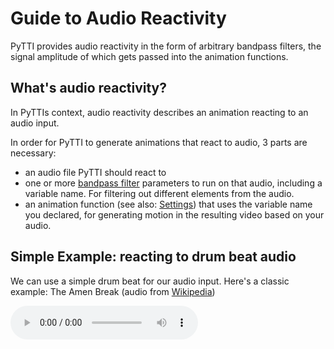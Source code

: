 # Guide to Audio Reactivity

PyTTI provides audio reactivity in the form of arbitrary bandpass filters, the signal amplitude of which gets passed into the animation functions.

## What's audio reactivity?

In PyTTIs context, audio reactivity describes an animation reacting to an audio input.

In order for PyTTI to generate animations that react to audio, 3 parts are necessary:

- an audio file PyTTI should react to
- one or more [bandpass filter](https://en.wikipedia.org/wiki/Band-pass_filter) parameters to run on that audio, including a variable name. For filtering out different elements from the audio.
- an animation function (see also: [Settings](Settings#motion-controls)) that uses the variable name you declared, for generating motion in the resulting video based on your audio.

## Simple Example: reacting to drum beat audio

We can use a simple drum beat for our audio input. Here's a classic example: The Amen Break (audio from [Wikipedia](https://en.wikipedia.org/wiki/File:The_Amen_Break,_in_context.ogg))

<audio controls src="https://upload.wikimedia.org/wikipedia/en/8/80/The_Amen_Break%2C_in_context.ogg"/>

If we want to generate an animation that reacts to just the kick drum, we can just guesstimate the frequency range of the kick drum.

For a general ballpark figure of various percussion pieces, you can look up frequency ranges of various instruments, like [this](https://www.zytrax.com/tech/audio/audio.html) table quoting a range of 60Hz-100Hz for a kick drum.

Using this information we can configure our example scenario:

```yaml
input_audio: /path/to/The_Amen_Break,_in_context.ogg
# We want to skip the lead-in context with the brass instruments, so we just skip the first 5 seconds.
input_audio_offset: 5
input_audio_filters:
- # The name of the variable we will use in the animation function
  variable_name: fLo
  # We just use an arbitrary frequency from the range quoted above (80Hz)
  f_center: 80
  # The filter will pass signals from 70Hz to 90Hz
  f_width: 20
  # The filter slope will be 6*6=36dB per octave
  order: 6

scenes: the winsons performing the song "Amen, Brother", oil on canvas, trending on ArtStation

# We want a 3D animation
animation_mode: 3D
# Move in the x direction when the kick drum hits
translate_x: 'fLo*150'
# Move in the y direction when the kick drum hits
translate_y: 'fLo*150'
# Zoom in the z direction when the kick drum hits
translate_z_3d: 'fLo*150'

# Just generate a rough sketch at low resolution with low framerate for quick generation
width: 640
height: 480
frames_per_second: 15
```

Running this scenario, we get a rough, audio-less video using PyTTI. We can then concatenate this with the audio to create a animated video:

```shell
# offset the audio by 5s, then offset the output by 5s and render a total length of 10s of video.
ffmpeg -itsoffset 5 -i videos\basic_test.mp4 -i E:\Downloads\The_Amen_Break,_in_context.ogg -c:a copy -c:v libx264 -ss 00:00:5.0 -t 00:00:10.0 basic_test_sound.mp4
```

<video src='_static/amen_break_example.mp4' width=480 controls/>


## Advanced Example: beat detection using bandpass filters

It may seem like a daunting task to perform rudimentary beat detection just using filters. However, with some basic knowledge about audio signals, we can easily make PyTTI animations "dance" to the input audio rather accurately.

For this example, we will implement a simple "beat detection" type of animation, where the animation will react simply to the kick drum in a song.

### Analyzing audio: spectrogram view

In order to do this, we will need to understand the audio spectrum of our song in its basic form.
There are several tools that can be helpful here.

Some rudimentary tools to view the spectrogram of any song include [this spectrum analyzer on academo](https://academo.org/demos/spectrum-analyzer/) and [Audacity's spectrogram view](https://manual.audacityteam.org/man/spectrogram_view.html#select).
Note: Make sure to use a logarithmic frequency scale in any case, as the frequency of a kickdrum usually lies very low on the spectrum and is difficult to observe on a linear frequency scale.

Users of DAWs will also be able to use their respective workstations builtin tools to perform this task.

![Audio spectrogram example with highlighted kickdrums](assets/audio_spectrogram.png)

### Analyzing audio: honing in on the frequency band of the kick drum

For many genres, you may be able to figure out the kick drum's frequency range by simply looking at the spectrogram already.
When playing the audio, you may be able to simply see the change in amplitude in the lower bass frequency range (~40-100Hz typically) and set your bandpass filter parameters based on that.

However, if you want to or need to hone in more accurately on the exact band the kick drum, you will need to perform some additional analysis.

If you are using a DAW, this is easily done throwing an EQ with a bandpass filter on your audio and sweeping through the spectrum, honing in on the spot where the output amplitude most accurately reflects the kick drum signal.
For additional context when working with a parametric EQ: the butterworth order can also be easily understood in a typical parametric EQ as the dB/octave parameter: A single butterworth filter-order corresponds to a 6dB/octave slope on the filter, thus a 5th order butterworth filter has a 30dB/octave slope.

If you are using audio editing tools like Audacity, you can use its builtin filtering tools for testing your filter parameter's quality.

First, apply a low-pass filter with a frequency of `f_center+(f_width/2)` and a slope close to the `order` of your desired filter. If you've used the spectrogram until now, you can just guesstimate and progressively get close to the optimal `f_center` and `f_width` (or simply, upper bound) here and start with a 24dB/octave filter.

![](assets/audio_amplitude_lowpass.png)

If you've chosen a good value for the upper frequency bound, you may already observe that the peaks of the amplitude now roughly resemble where the kick drums in the song are located.

![](assets/audio_amplitude_lowpassed.png)

However, in this example, which is an electronic song with a deep sub bass, marked in red, we also have some rhythmic bass notes that still have a high amplitude and would make our animation react to the kick drum too heavily.

To remedy this, we now apply the lower frequency bound of our bandpass filter, by applying a high-pass filter to the signal, at the `f_center-(f_width/2)` frequency. If we want to use the filter order we also used in Audacity, it would be `order=24/6=4` here, as we chose a 24db/octave filter slope.

![](assets/audio_amplitude_hipass.png)

After applying this filter, if the frequency was chosen well, the amplitude of the bass notes should be greatly reduced:

![](assets/audio_amplitude_hipassed.png)

If the signal now resembles the kick drum rhythm relatively accurately (the result above is OK enough to move on), we can now start building animation functions with the filter parameters we chose.

For this example, we chose `(70+112)/2=91` as our `f_center` and `(112-91)*2=42` as our `f_width`.

### Using the signal in animation functions

As you can see in the example amplitude plot, we still have some residual bass signal in our amplitude output, even after all this filtering.

However, the difference in amplitude is significant enough to just deal with it in the animation function.

A simple trick to get rid of the residual signal is to use a function that is reminiscient of a ReLU function:
`max(fLo-undesired_peak, 0)`

To figure out the `undesired_peak` offset, which corresponds to the peak of the undesired signal which we don't want our animation influenced by, we can simply normalize our filtered audio to 0dB (this is what the PyTTI does internally to give you a full `[0..1]` range of input values from the filtered signal), zoom in to the amplitude peak of the residual signal, and use the amplitude value as the `undesired_peak` offset.

![](assets/audio_residual_signal.png)

For this example, we will use `max(fLo-0.25, 0)` as our motion induction parameter. Since this parameter now only covers the `[0, 0.75]` range, typically you would now multiply this with a larger factor to make sure the motion is visible in the final video.

The values here now depend on other parameters of your scenario like `field_of_view` as well, but generally it's a good idea to start with larger values (I'd recommend starting with ~200 for a FOV of 42 for example).

Here's the motion induction on the audio highlighted in the previous steps using these animation parameters:

```yaml
animation_mode: 3D

# Reacts to the beat and uses a tiny bit of smoothing using the `filter_var_prev` variable. This can be used to make the movement less abrupt. The 150*sin(1/4*t) motion scaling factor here also modulates over time to switch between translation in the x and y direction
translate_x: '(max(0, fLo-0.2)*0.6+max(0, fLo_prev-0.2)*0.4)*(150*sin(1/4*t))+0.5'
translate_y: '(max(0, fLo-0.2)*0.6+max(0, fLo_prev-0.2)*0.4)*(150*cos(1/3*t))-0.3'
# Some static zooming with the +55 addition and a static motion scaling factor of 150.
translate_z_3d: '(max(0, fLo-0.2)*0.6+max(0, fLo_prev-0.2)*0.4)*150+55'

# A continuous slight rotation that slowly changes direction over the course of the animation
rotate_3d: '[0.9999, 0.002*sin(1/5*t), 0, -0.001*cos(1/4*t)]'

lock_camera: false
# To make sure we get a decent depth of field
field_of_view: 42
# AdaBins adjustment
near_plane: 20
far_plane: 12000
```

<video src='_static/dazzled_cut.mp4' width=480 controls/>


Of course, these concepts can now be applied to almost any characteristic in your audio. You can use filters to react to specific notes in a song, or make it react to other pieces of percussion.

## Other tips

### Plotting animation functions

If you want to make absolutely sure your animation function will work as expected, you can also plot a graph of how PyTTI will modulate your signal over time using this, admittedly very hacky, script (make sure to run it in PyTTIs conda environment):

```python
from pytti import AudioParse
import matplotlib.pyplot as plt
import numpy as np
import math

filter = type('', (), {})()
filter.variable_name='fLo'
filter.f_center = 84
filter.f_width = 30
filter.order = 5


func = 'max(0, fLo-0.25)*10'
filters = [
    filter
]

frames_per_second = 18

SAMPLERATE=44100

interval = 1/frames_per_second

offset = 0
parser = AudioParse.SpectralAudioParser('C:\\path\\to\\my\\audio.mp3', offset, frames_per_second, filters)

duration = parser.get_duration()

steps = int((duration - offset) / interval)

values = {}
for filter in filters:
    values[filter.variable_name] = np.array([], dtype=np.float64)

math_env = {
    "abs": abs,
    "max": max,
    "min": min,
    "pow": pow,
    "round": round,
    "__builtins__": None,
}
math_env.update(
    {key: getattr(math, key) for key in dir(math) if "_" not in key}
)
evald_values = np.array([], dtype=np.float64)

for i in range (0, steps):
    t = i * interval
    params = parser.get_params(t)
    for param in params:
        math_env[param] = params[param]
        values[param] = np.append(values[param], params[param])
    evald_values = np.append(evald_values, eval(func, math_env))

tx = np.linspace(0, steps, num=steps) * interval

for filter in filters:
    plt.plot(tx, values[filter.variable_name], label=f'raw_bp{filter.variable_name}')
plt.plot(tx, evald_values, label='func')

plt.show()
```